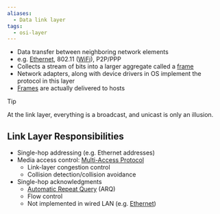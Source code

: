 ```yaml
---
aliases:
  - Data link layer
tags:
  - osi-layer
---
```

- Data transfer between neighboring network elements
- e.g. [Ethernet](Ethernet/Ethernet.md), 802.11 ([WiFi](Wireless/Wi-Fi/WiFi.md)), P2P/PPP
- Collects a stream of bits into a larger aggregate called a [frame](Frame)
- Network adapters, along with device drivers in OS implement the protocol in this layer
- [Frames](../../Frame.md) are actually delivered to hosts

> [!tip]
> At the link layer, everything is a broadcast, and unicast is only an illusion.

## Link Layer Responsibilities

- Single-hop addressing (e.g. Ethernet addresses)
- Media access control: [Multi-Access Protocol](OSI%20layers/Link%20Layer/Multi-Access%20Protocol.md)
	- Link-layer congestion control
	- Collision detection/collision avoidance
- Single-hop acknowledgments
	- [Automatic Repeat Query](../../ARQ/ARQ.md) (ARQ)
	- Flow control
	- Not implemented in wired LAN (e.g. [Ethernet](Ethernet/Ethernet.md))
